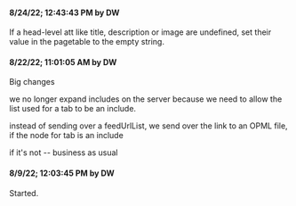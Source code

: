 #### 8/24/22; 12:43:43 PM by DW

If a head-level att like title, description or image are undefined, set their value in the pagetable to the empty string. 

#### 8/22/22; 11:01:05 AM by DW

Big changes

we no longer expand includes on the server because we need to allow the list used for a tab to be an include. 

instead of sending over a feedUrlList, we send over the link to an OPML file, if the node for tab is an include

if it's not -- business as usual



#### 8/9/22; 12:03:45 PM by DW

Started.

